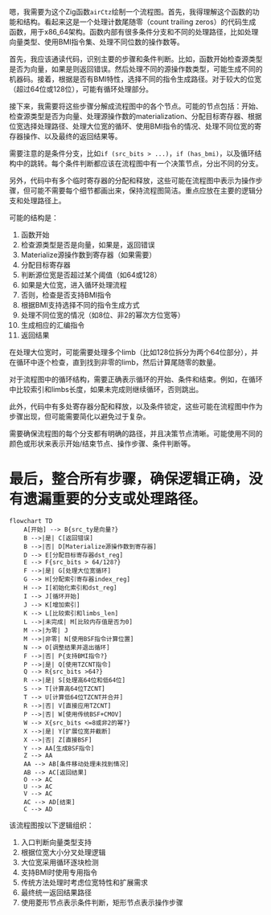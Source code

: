 嗯，我需要为这个Zig函数`airCtz`绘制一个流程图。首先，我得理解这个函数的功能和结构。看起来这是一个处理计数尾随零（count trailing zeros）的代码生成函数，用于x86_64架构。函数内部有很多条件分支和不同的处理路径，比如处理向量类型、使用BMI指令集、处理不同位数的操作数等。

首先，我应该通读代码，识别主要的步骤和条件判断。比如，函数开始检查源类型是否为向量，如果是则返回错误。然后处理不同的源操作数类型，可能生成不同的机器码。接着，根据是否有BMI特性，选择不同的指令生成路径。对于较大的位宽（超过64位或128位），可能有循环处理部分。

接下来，我需要将这些步骤分解成流程图中的各个节点。可能的节点包括：开始、检查源类型是否为向量、处理源操作数的materialization、分配目标寄存器、根据位宽选择处理路径、处理大位宽的循环、使用BMI指令的情况、处理不同位宽的寄存器操作、以及最终的返回结果等。

需要注意的是条件分支，比如`if (src_bits > ...)`，`if (has_bmi)`，以及循环结构中的跳转。每个条件判断都应该在流程图中有一个决策节点，分出不同的分支。

另外，代码中有多个临时寄存器的分配和释放，这些可能在流程图中表示为操作步骤，但可能不需要每个细节都画出来，保持流程图简洁。重点应放在主要的逻辑分支和处理路径上。

可能的结构是：

1. 函数开始
2. 检查源类型是否是向量，如果是，返回错误
3. Materialize源操作数到寄存器（如果需要）
4. 分配目标寄存器
5. 判断源位宽是否超过某个阈值（如64或128）
6. 如果是大位宽，进入循环处理流程
7. 否则，检查是否支持BMI指令
8. 根据BMI支持选择不同的指令生成方式
9. 处理不同位宽的情况（如8位、非2的幂次方位宽等）
10. 生成相应的汇编指令
11. 返回结果

在处理大位宽时，可能需要处理多个limb（比如128位拆分为两个64位部分），并在循环中逐个检查，直到找到非零的limb，然后计算尾随零的数量。

对于流程图中的循环结构，需要正确表示循环的开始、条件和结束。例如，在循环中比较索引和limbs长度，如果未完成则继续循环，否则跳出。

此外，代码中有多处寄存器分配和释放，以及条件锁定，这些可能在流程图中作为步骤出现，但可能需要简化以避免过于复杂。

需要确保流程图的每个分支都有明确的路径，并且决策节点清晰。可能使用不同的颜色或形状来表示开始/结束节点、操作步骤、条件判断等。

最后，整合所有步骤，确保逻辑正确，没有遗漏重要的分支或处理路径。
================================================
```mermaid
flowchart TD
    A[开始] --> B{src_ty是向量?}
    B -->|是| C[返回错误]
    B -->|否| D[Materialize源操作数到寄存器]
    D --> E[分配目标寄存器dst_reg]
    E --> F{src_bits > 64/128?}
    F -->|是| G[处理大位宽循环]
    G --> H[分配索引寄存器index_reg]
    H --> I[初始化索引和dst_reg]
    I --> J[循环开始]
    J --> K[增加索引]
    K --> L[比较索引和limbs_len]
    L -->|未完成| M[比较内存值是否为0]
    M -->|为零| J
    M -->|非零| N[使用BSF指令计算位置]
    N --> O[调整结果并退出循环]
    F -->|否| P{支持BMI指令?}
    P -->|是| Q[使用TZCNT指令]
    Q --> R{src_bits >64?}
    R -->|是| S[处理高64位和低64位]
    S --> T[计算高64位TZCNT]
    T --> U[计算低64位TZCNT并合并]
    R -->|否| V[直接应用TZCNT]
    P -->|否| W[使用传统BSF+CMOV]
    W --> X{src_bits <=8或非2的幂?}
    X -->|是| Y[扩展位宽并截断]
    X -->|否| Z[直接BSF]
    Y --> AA[生成BSF指令]
    Z --> AA
    AA --> AB[条件移动处理未找到情况]
    AB --> AC[返回结果]
    O --> AC
    U --> AC
    V --> AC
    AC --> AD[结束]
    C --> AD
``` 

该流程图按以下逻辑组织：
1. 入口判断向量类型支持
2. 根据位宽大小分叉处理逻辑
3. 大位宽采用循环逐块检测
4. 支持BMI时使用专用指令
5. 传统方法处理时考虑位宽特性和扩展需求
6. 最终统一返回结果路径
7. 使用菱形节点表示条件判断，矩形节点表示操作步骤